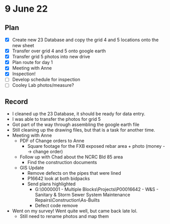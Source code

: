 # 9 June 22
## Plan
- [x] Create new 23 Database and copy the grid 4 and 5 locations onto the new sheet
- [x] Transfer over grid 4 and 5 onto google earth
- [x] Transfer grid 5 photos into new drive
- [x] Plan route for day 1
- [x] Meeting with Anne
- [x] Inspection!
- [ ] Develop schedule for inspection
- [ ] Cooley Lab photos/measure?
## Record
- I cleaned up the 23 Database, it should be ready for data entry.
- I was able to transfer the photos for grid 5 
- Got part of the way through assembling the google earth file
- Still cleaning up the drawing files, but that is a task for another time. 
- Meeting with Anne
	-  PDF of Change orders to Anne
		- Square footage for the FXB exposed rebar area + photo (money --> change order)
	- Follow up with Chad about the NCRC Bld 85 area 
		- Find the construction documents
	- GIS Update
		- Remove defects on the pipes that were lined
		- P16642 look at both bidpacks 
		- Send plans highlighted 
			- G:\0000001 - Multiple Blocks\Projects\P00016642 - W&S - Sanitary & Storm Sewer System Maintenance Repairs\Construction\As-Builts
			- Defect code remove
- Went on my survey! Went quite well, but came back late lol. 
	- Still need to rename photos and map them
